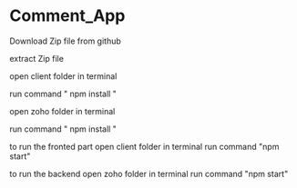 

# Comment_App
Download Zip file from github

extract Zip file 

open client folder in terminal 

run command " npm install "

open zoho folder in terminal

run command " npm install "

to run the fronted part 
open client folder in terminal 
run command "npm start"

to run the backend 
open zoho folder in terminal 
run command "npm start"
